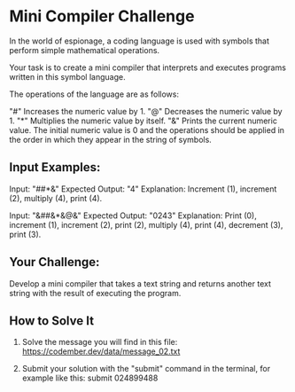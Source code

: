 # Mini Compiler Challenge

In the world of espionage, a coding language is used with symbols that perform simple mathematical operations.

Your task is to create a mini compiler that interprets and executes programs written in this symbol language.

The operations of the language are as follows:

"#" Increases the numeric value by 1.
"@" Decreases the numeric value by 1.
"\*" Multiplies the numeric value by itself.
"&" Prints the current numeric value.
The initial numeric value is 0 and the operations should be applied in the order in which they appear in the string of symbols.

## Input Examples:

Input: "##\*&"
Expected Output: "4"
Explanation: Increment (1), increment (2), multiply (4), print (4).

Input: "&##&\*&@&"
Expected Output: "0243"
Explanation: Print (0), increment (1), increment (2), print (2), multiply (4), print (4), decrement (3), print (3).

## Your Challenge:

Develop a mini compiler that takes a text string and returns another text string with the result of executing the program.

## How to Solve It

1. Solve the message you will find in this file: https://codember.dev/data/message_02.txt

2. Submit your solution with the "submit" command in the terminal, for example like this:
   submit 024899488
